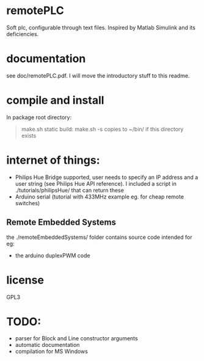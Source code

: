 # remotePLC
Soft plc, configurable through text files. Inspired by Matlab Simulink and its deficiencies.

# documentation
see doc/remotePLC.pdf. I will move the introductory stuff to this readme.

# compile and install
In package root directory:
> make.sh
> static build: make.sh -s
copies to ~/bin/ if this directory exists

# internet of things:
* Philips Hue Bridge supported, user needs to specify an IP address and a user string (see Philips Hue API reference). I included a script in ./tutorials/philipsHue/ that can return these
* Arduino serial (tutorial with 433MHz example eg. for cheap remote switches)

## Remote Embedded Systems
the ./remoteEmbeddedSystems/ folder contains source code intended for eg:
* the arduino duplexPWM code

# license
GPL3

# TODO:
* parser for Block and Line constructor arguments
* automatic documentation
* compilation for MS Windows
